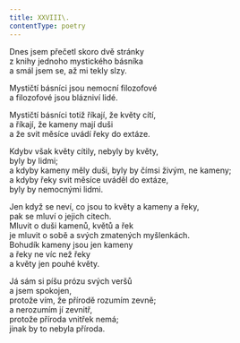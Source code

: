 ```yaml
---
title: XXVIII\.
contentType: poetry
---
```


<section>

Dnes jsem přečetl skoro dvě stránky  
z knihy jednoho mystického básníka  
a smál jsem se, až mi tekly slzy.

</section>

<section>

Mystičtí básníci jsou nemocní filozofové  
a filozofové jsou blázniví lidé.

</section>

<section>

Mystičtí básníci totiž říkají, že květy cítí,  
a říkají, že kameny mají duši  
a že svit měsíce uvádí řeky do extáze.

</section>

<section>

Kdybv však květy cítily, nebyly by květy,  
byly by lidmi;  
a kdyby kameny měly duši, byly by čímsi živým, ne kameny;  
a kdyby řeky svit měsíce uváděl do extáze,  
byly by nemocnými lidmi.

</section>

<section>

Jen když se neví, co jsou to květy a kameny a řeky,  
pak se mluví o jejich citech.  
Mluvit o duši kamenů, květů a řek  
je mluvit o sobě a svých zmatených myšlenkách.  
Bohudík kameny jsou jen kameny  
a řeky ne víc než řeky  
a květy jen pouhé květy.

</section>

<section>

Já sám si píšu prózu svých veršů  
a jsem spokojen,  
protože vím, že přírodě rozumím zevně;  
a nerozumím jí zevnitř,  
protože příroda vnitřek nemá;  
jinak by to nebyla příroda.

</section>
